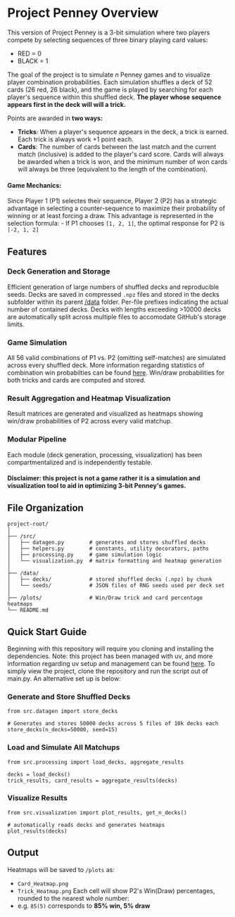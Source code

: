 # **Project Penney Overview**

This version of Project Penney is a 3-bit simulation where two players compete by selecting sequences of three binary playing card values:
- RED = 0
- BLACK = 1

The goal of the project is to simulate *n* Penney games and to visualize player combination probabilities. Each simulation shuffles a deck of 52 cards (26 red, 26 black), and the game is played by searching for each player's sequence within this shuffled deck. **The player whose sequence appears first in the deck will will a trick.**

Points are awarded in **two ways:**
- **Tricks**: When a player's sequence appears in the deck, a trick is earned. Each trick is always work +1 point each.
- **Cards**: The number of cards between the last match and the current match (inclusive) is added to the player's card score. Cards will always be awarded when a trick is won, and the minimum number of won cards will always be three (equivalent to the length of the combination).

#### Game Mechanics:

Since Player 1 (P1) selectes their sequence, Player 2 (P2) has a strategic advantage in selecting a counter-sequence to maximize their probability of winning or at least forcing a draw. This advantage is represented in the selection formula:
    - If P1 chooses ```[1, 2, 1]```, the optimal response for P2 is ```[-2, 1, 2]```

    
## **Features**

### Deck Generation and Storage
Efficient generation of large numbers of shuffled decks and reproducible seeds. Decks are saved in compressed ```.npz``` files and stored in the decks subfolder within its parent [/data](https://github.com/mrsanford/Project-Penney/tree/main/data) folder. Per-file prefixes indicating the actual number of contained decks. Decks with lengths exceeding >10000 decks are automatically split across multiple files to accomodate GitHub's storage limits.

### Game Simulation
All 56 valid combinations of P1 vs. P2 (omitting self-matches) are simulated across every shuffled deck. More information regarding statistics of combination win probabilties can be found [here](https://en.wikipedia.org/wiki/Penney%27s_game#/media/File:Penney_game_graphs.svg). Win/draw probabilities for both tricks and cards are computed and stored. 

### Result Aggregation and Heatmap Visualization
Result matrices are generated and visualized as heatmaps showing win/draw probabilities of P2 across every valid matchup.

### Modular Pipeline
Each module (deck generation, processing, visualization) has been compartmentalized and is independently testable. 

#### Disclaimer: this project is not a game rather it is a simulation and visualization tool to aid in optimizing 3-bit Penney's games. 


## **File Organization**

```
project-root/
│
├── /src/
│   ├── datagen.py        # generates and stores shuffled decks
│   ├── helpers.py        # constants, utility decorators, paths
│   ├── processing.py     # game simulation logic
│   └── visualization.py  # matrix formatting and heatmap generation
│
├── /data/
│   ├── decks/            # stored shuffled decks (.npz) by chunk
│   └── seeds/            # JSON files of RNG seeds used per deck set
│
├── /plots/               # Win/Draw trick and card percentage heatmaps
└── README.md
```


## **Quick Start Guide**

Beginning with this repository will require you cloning  and installing the dependencies. Note: this project has been managed with uv, and more information regarding uv setup and management can be found [here](https://docs.astral.sh/uv/getting-started/installation/). To simply view the project, clone the repository and run the script out of main.py. An alternative set up is below:

### Generate and Store Shuffled Decks
```
from src.datagen import store_decks

# Generates and stores 50000 decks across 5 files of 10k decks each
store_decks(n_decks=50000, seed=15)
```

### Load and Simulate All Matchups
```
from src.processing import load_decks, aggregate_results

decks = load_decks()
trick_results, card_results = aggregate_results(decks)
```

### Visualize Results
```
from src.visualization import plot_results, get_n_decks()

# automatically reads decks and generates heatmaps
plot_results(decks)
```

## **Output**
Heatmaps will be saved to ```/plots``` as:
* ```Card_Heatmap.png```
* ```Trick_Heatmap.png```
Each cell will show P2's Win(Draw) percentages, rounded to the nearest whole number:
* e.g. ```85(5)``` corresponds to **85% win, 5% draw**
